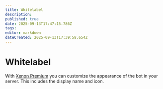 ```yaml
---
title: Whitelabel
description: 
published: true
date: 2025-09-13T17:47:15.786Z
tags: 
editor: markdown
dateCreated: 2025-09-13T17:39:58.654Z
---
```


# Whitelabel

With [Xenon Premium](/en/premium) you can customize the appearance of the bot in your server. This includes the display name and icon.

